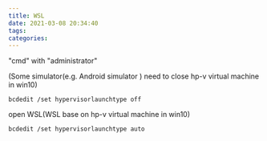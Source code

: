 ```yaml
---
title: WSL
date: 2021-03-08 20:34:40
tags:
categories:
---
```


"cmd" with "administrator"

(Some simulator(e.g. Android simulator ) need to close hp-v virtual machine in win10)

```
bcdedit /set hypervisorlaunchtype off
```

open WSL(WSL base on hp-v virtual machine in win10)

```
bcdedit /set hypervisorlaunchtype auto
```

